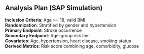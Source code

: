
## Analysis Plan (SAP Simulation)

**Inclusion Criteria**: Age >= 18, valid BMI  
**Randomization**: Stratified by gender and hypertension  
**Primary Endpoint**: Stroke occurrence  
**Secondary Endpoint**: Age-group risk tier  
**Covariates**: Age, hypertension, heart disease, smoking status  
**Derived Metrics**: Risk score combining age, comorbidity, glucose  
